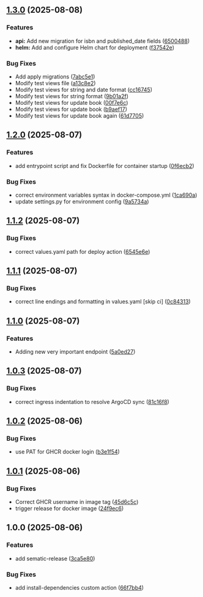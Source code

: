 ## [1.3.0](https://github.com/afshan-code/devops-diploma-2025-2/compare/v1.2.0...v1.3.0) (2025-08-08)

### Features

* **api:** Add new migration for isbn and published_date fields ([6500488](https://github.com/afshan-code/devops-diploma-2025-2/commit/650048896917ad3be19d4b742e735da43b3f54cc))
* **helm:** Add and configure Helm chart for deployment ([f37542e](https://github.com/afshan-code/devops-diploma-2025-2/commit/f37542e97d753b5d298831b72b45028277385671))

### Bug Fixes

* Add apply migrations ([7abc5e1](https://github.com/afshan-code/devops-diploma-2025-2/commit/7abc5e12b06d3f279ccb737377f03ff661e4b7ed))
* Modify test views file ([a13c8e2](https://github.com/afshan-code/devops-diploma-2025-2/commit/a13c8e23695227e5f3e6ff95fa786f3750fc195f))
* Modify test views for string and date format ([cc16745](https://github.com/afshan-code/devops-diploma-2025-2/commit/cc167452fff3ca670287a2ae2242f397ba197be9))
* Modify test views for string format ([9b01a2f](https://github.com/afshan-code/devops-diploma-2025-2/commit/9b01a2f824bc9b7a92d1b3bea2c95869c08adbf1))
* Modify test views for update book ([00f7e6c](https://github.com/afshan-code/devops-diploma-2025-2/commit/00f7e6cbbde6911ff3d8efb87ffd3a5f5e0b6c0b))
* Modify test views for update book ([b9aef17](https://github.com/afshan-code/devops-diploma-2025-2/commit/b9aef17d1920798d2cce7bf886e1de0bbbf676f5))
* Modify test views for update book again ([61d7705](https://github.com/afshan-code/devops-diploma-2025-2/commit/61d7705390d29dcab90a8a65949fb926c6d98507))

## [1.2.0](https://github.com/afshan-code/devops-diploma-2025-2/compare/v1.1.2...v1.2.0) (2025-08-07)

### Features

* add entrypoint script and fix Dockerfile for container startup ([0f6ecb2](https://github.com/afshan-code/devops-diploma-2025-2/commit/0f6ecb2b210a09e2d80819c7085f326f20d0585f))

### Bug Fixes

* correct environment variables syntax in docker-compose.yml ([1ca690a](https://github.com/afshan-code/devops-diploma-2025-2/commit/1ca690a3f0d646f4eccacd4e045745883a361811))
* update settings.py for environment config ([9a5734a](https://github.com/afshan-code/devops-diploma-2025-2/commit/9a5734ac132d4adc95a4acd3cb86aad675696d49))

## [1.1.2](https://github.com/afshan-code/devops-diploma-2025-2/compare/v1.1.1...v1.1.2) (2025-08-07)

### Bug Fixes

* correct values.yaml path for deploy action ([6545e6e](https://github.com/afshan-code/devops-diploma-2025-2/commit/6545e6e234c10203a1a63b1ddec39ee05e130d44))

## [1.1.1](https://github.com/afshan-code/devops-diploma-2025-2/compare/v1.1.0...v1.1.1) (2025-08-07)

### Bug Fixes

* correct line endings and formatting in values.yaml [skip ci] ([0c84313](https://github.com/afshan-code/devops-diploma-2025-2/commit/0c84313ee020fbb0e7d9347f0041ab1e603089d8))

## [1.1.0](https://github.com/afshan-code/devops-diploma-2025-2/compare/v1.0.3...v1.1.0) (2025-08-07)

### Features

* Adding new very important endpoint ([5a0ed27](https://github.com/afshan-code/devops-diploma-2025-2/commit/5a0ed2764a9185bfbc2ca6687ae34ddfeb6321ed))

## [1.0.3](https://github.com/afshan-code/devops-diploma-2025-2/compare/v1.0.2...v1.0.3) (2025-08-07)

### Bug Fixes

* correct ingress indentation to resolve ArgoCD sync ([81c16f8](https://github.com/afshan-code/devops-diploma-2025-2/commit/81c16f8ca9a6bc855075a5cb8f8211418a6bf2ec))

## [1.0.2](https://github.com/afshan-code/devops-diploma-2025-2/compare/v1.0.1...v1.0.2) (2025-08-06)

### Bug Fixes

* use PAT for GHCR docker login ([b3e1f54](https://github.com/afshan-code/devops-diploma-2025-2/commit/b3e1f54ca8687bc9c77232251799c0028e5a97b9))

## [1.0.1](https://github.com/afshan-code/devops-diploma-2025-2/compare/v1.0.0...v1.0.1) (2025-08-06)

### Bug Fixes

* Correct GHCR username in image tag ([45d6c5c](https://github.com/afshan-code/devops-diploma-2025-2/commit/45d6c5c1389339316940035fca8f2a95d26560e9))
* trigger release for docker image ([24f9ec6](https://github.com/afshan-code/devops-diploma-2025-2/commit/24f9ec6abde34d4baa176339e003315cb33febe3))

## 1.0.0 (2025-08-06)

### Features

* add sematic-release ([3ca5e80](https://github.com/afshan-code/devops-diploma-2025-2/commit/3ca5e80a89f46a49a70b5f6bf0d63630389ee94b))

### Bug Fixes

* add install-dependencies custom action ([66f7bb4](https://github.com/afshan-code/devops-diploma-2025-2/commit/66f7bb4216a2641d6147ef32baedd521e0f3d90f))
